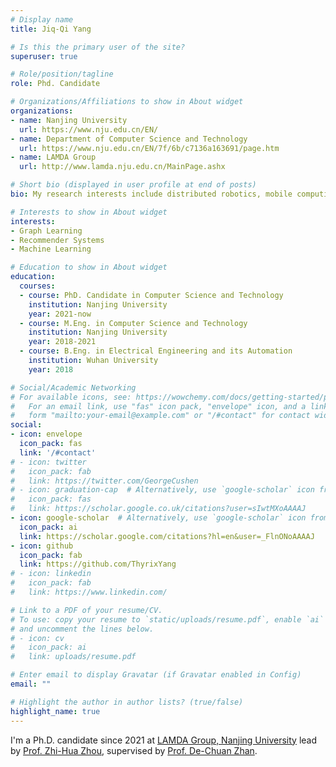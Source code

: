 ```yaml
---
# Display name
title: Jiq-Qi Yang

# Is this the primary user of the site?
superuser: true

# Role/position/tagline
role: Phd. Candidate

# Organizations/Affiliations to show in About widget
organizations:
- name: Nanjing University
  url: https://www.nju.edu.cn/EN/
- name: Department of Computer Science and Technology
  url: https://www.nju.edu.cn/EN/7f/6b/c7136a163691/page.htm
- name: LAMDA Group
  url: http://www.lamda.nju.edu.cn/MainPage.ashx

# Short bio (displayed in user profile at end of posts)
bio: My research interests include distributed robotics, mobile computing and programmable matter.

# Interests to show in About widget
interests:
- Graph Learning
- Recommender Systems
- Machine Learning

# Education to show in About widget
education:
  courses:
  - course: PhD. Candidate in Computer Science and Technology
    institution: Nanjing University
    year: 2021-now
  - course: M.Eng. in Computer Science and Technology
    institution: Nanjing University
    year: 2018-2021
  - course: B.Eng. in Electrical Engineering and its Automation
    institution: Wuhan University
    year: 2018

# Social/Academic Networking
# For available icons, see: https://wowchemy.com/docs/getting-started/page-builder/#icons
#   For an email link, use "fas" icon pack, "envelope" icon, and a link in the
#   form "mailto:your-email@example.com" or "/#contact" for contact widget.
social:
- icon: envelope
  icon_pack: fas
  link: '/#contact'
# - icon: twitter
#   icon_pack: fab
#   link: https://twitter.com/GeorgeCushen
# - icon: graduation-cap  # Alternatively, use `google-scholar` icon from `ai` icon pack
#   icon_pack: fas
#   link: https://scholar.google.co.uk/citations?user=sIwtMXoAAAAJ
- icon: google-scholar  # Alternatively, use `google-scholar` icon from `ai` icon pack
  icon_pack: ai
  link: https://scholar.google.com/citations?hl=en&user=_FlnONoAAAAJ
- icon: github
  icon_pack: fab
  link: https://github.com/ThyrixYang
# - icon: linkedin
#   icon_pack: fab
#   link: https://www.linkedin.com/

# Link to a PDF of your resume/CV.
# To use: copy your resume to `static/uploads/resume.pdf`, enable `ai` icons in `params.toml`, 
# and uncomment the lines below.
# - icon: cv
#   icon_pack: ai
#   link: uploads/resume.pdf

# Enter email to display Gravatar (if Gravatar enabled in Config)
email: ""

# Highlight the author in author lists? (true/false)
highlight_name: true
---
```


I'm a Ph.D. candidate since 2021 at [LAMDA Group, Nanjing University](http://www.lamda.nju.edu.cn/MainPage.ashx) lead by [Prof. Zhi-Hua Zhou](https://cs.nju.edu.cn/zhouzh/), supervised by [Prof. De-Chuan Zhan](http://www.lamda.nju.edu.cn/zhandc/).